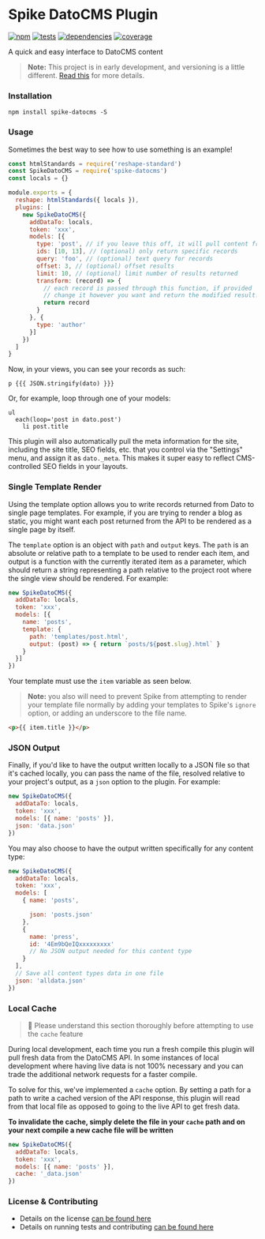 # Spike DatoCMS Plugin

[![npm](https://img.shields.io/npm/v/spike-datocms.svg?style=flat-square)](https://npmjs.com/package/spike-datocms)
[![tests](https://img.shields.io/travis/static-dev/spike-datocms.svg?style=flat-square)](https://travis-ci.org/static-dev/spike-datocms?branch=master)
[![dependencies](https://img.shields.io/david/static-dev/spike-datocms.svg?style=flat-square)](https://david-dm.org/static-dev/spike-datocms)
[![coverage](https://img.shields.io/codecov/c/github/static-dev/spike-datocms.svg?style=flat-square)](https://codecov.io/gh/static-dev/spike-datocms)

A quick and easy interface to DatoCMS content

> **Note:** This project is in early development, and versioning is a little different. [Read this](http://markup.im/#q4_cRZ1Q) for more details.

### Installation

`npm install spike-datocms -S`

### Usage

Sometimes the best way to see how to use something is an example!

```js
const htmlStandards = require('reshape-standard')
const SpikeDatoCMS = require('spike-datocms')
const locals = {}

module.exports = {
  reshape: htmlStandards({ locals }),
  plugins: [
    new SpikeDatoCMS({
      addDataTo: locals,
      token: 'xxx',
      models: [{
        type: 'post', // if you leave this off, it will pull content from all models
        ids: [10, 13], // (optional) only return specific records
        query: 'foo', // (optional) text query for records
        offset: 3, // (optional) offset results
        limit: 10, // (optional) limit number of results returned
        transform: (record) => {
          // each record is passed through this function, if provided
          // change it however you want and return the modified result!
          return record
        }
      }, {
        type: 'author'
      }]
    })
  ]
}
```

Now, in your views, you can see your records as such:

```
p {{{ JSON.stringify(dato) }}}
```

Or, for example, loop through one of your models:

```
ul
  each(loop='post in dato.post')
    li post.title
```

This plugin will also automatically pull the meta information for the site, including the site title, SEO fields, etc. that you control via the "Settings" menu, and assign it as `dato._meta`. This makes it super easy to reflect CMS-controlled SEO fields in your layouts.

### Single Template Render

Using the template option allows you to write records returned from Dato to single page templates. For example, if you are trying to render a blog as static, you might want each post returned from the API to be rendered as a single page by itself.

The `template` option is an object with `path` and `output` keys. The `path` is an absolute or relative path to a template to be used to render each item, and output is a function with the currently iterated item as a parameter, which should return a string representing a path relative to the project root where the single view should be rendered. For example:

```js
new SpikeDatoCMS({
  addDataTo: locals,
  token: 'xxx',
  models: [{
    name: 'posts',
    template: {
      path: 'templates/post.html',
      output: (post) => { return `posts/${post.slug}.html` }
    }
  }]
})
```

Your template must use the `item` variable as seen below.

> **Note:** you also will need to prevent Spike from attempting to render your template file normally by adding your templates to Spike's `ignore` option, or adding an underscore to the file name.

```html
<p>{{ item.title }}</p>
```

### JSON Output

Finally, if you'd like to have the output written locally to a JSON file so that it's cached locally, you can pass the name of the file, resolved relative to your project's output, as a `json` option to the plugin. For example:

```js
new SpikeDatoCMS({
  addDataTo: locals,
  token: 'xxx',
  models: [{ name: 'posts' }],
  json: 'data.json'
})
```

You may also choose to have the output written specifically for any content type:

```js
new SpikeDatoCMS({
  addDataTo: locals,
  token: 'xxx',
  models: [
    { name: 'posts',

      json: 'posts.json'
    },
    {
      name: 'press',
      id: '4Em9bQeIQxxxxxxxxx'
      // No JSON output needed for this content type
    }
  ],
  // Save all content types data in one file
  json: 'alldata.json'
})
```

### Local Cache

> :rotating_light: Please understand this section thoroughly before attempting to use the `cache` feature

During local development, each time you run a fresh compile this plugin will pull fresh data from the DatoCMS API. In some instances of local development where having live data is not 100% necessary and you can trade the additional network requests for a faster compile.

To solve for this, we've implemented a `cache` option. By setting a path for a path to write a cached version of the API response, this plugin will read from that local file as opposed to going to the live API to get fresh data.

**To invalidate the cache, simply delete the file in your `cache` path and on your next compile a new cache file will be written**

```js
new SpikeDatoCMS({
  addDataTo: locals,
  token: 'xxx',
  models: [{ name: 'posts' }],
  cache: '_data.json'
})
```



### License & Contributing

- Details on the license [can be found here](LICENSE.md)
- Details on running tests and contributing [can be found here](contributing.md)
